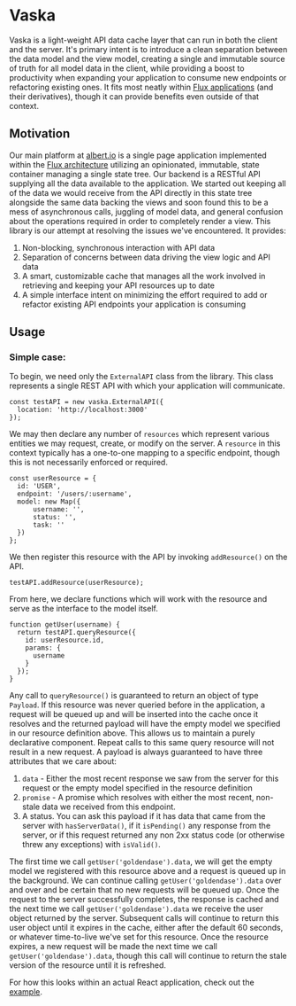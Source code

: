 # Vaska

Vaska is a light-weight API data cache layer that can run in both the client and the server. It's primary intent is to introduce a clean separation between the data model and the view model, creating a single and immutable source of truth for all model data in the client, while providing a boost to productivity when expanding your application to consume new endpoints or refactoring existing ones. It fits most neatly within [Flux applications](https://facebook.github.io/flux/) (and their derivatives), though it can provide benefits even outside of that context.

## Motivation

Our main platform at [albert.io](https://www.albert.io) is a single page application implemented within the [Flux architecture](https://facebook.github.io/flux/) utilizing an opinionated, immutable, state container managing a single state tree. Our backend is a RESTful API supplying all the data available to the application. We started out keeping all of the data we would receive from the API directly in this state tree alongside the same data backing the views and soon found this to be a mess of asynchronous calls, juggling of model data, and general confusion about the operations required in order to completely render a view. This library is our attempt at resolving the issues we've encountered. It provides:

1. Non-blocking, synchronous interaction with API data
2. Separation of concerns between data driving the view logic and API data
3. A smart, customizable cache that manages all the work involved in retrieving and keeping your API resources up to date
4. A simple interface intent on minimizing the effort required to add or refactor existing API endpoints your application is consuming

## Usage

### Simple case:

To begin, we need only the `ExternalAPI` class from the library. This class represents a single REST API with which your application will communicate.

```
const testAPI = new vaska.ExternalAPI({
  location: 'http://localhost:3000'
});
```

We may then declare any number of `resources` which represent various entities we may request, create, or modify on the server. A `resource` in this context typically has a one-to-one mapping to a specific endpoint, though this is not necessarily enforced or required.

```
const userResource = {
  id: 'USER',
  endpoint: '/users/:username',
  model: new Map({
      username: '',
      status: '',
      task: ''
  })
};
```

We then register this resource with the API by invoking `addResource()` on the API.

```
testAPI.addResource(userResource);
```

From here, we declare functions which will work with the resource and serve as the interface to the model itself.

```
function getUser(username) {
  return testAPI.queryResource({
    id: userResource.id,
    params: {
      username
    }
  });
}
```

Any call to `queryResource()` is guaranteed to return an object of type `Payload`. If this resource was never queried before in the application, a request will be queued up and will be inserted into the cache once it resolves and the returned payload will have the empty model we specified in our resource definition above. This allows us to maintain a purely declarative component. Repeat calls to this same query resource will not result in a new request. A payload is always guaranteed to have three attributes that we care about:

1. `data` - Either the most recent response we saw from the server for this request or the empty model specified in the resource definition
2. `promise` - A promise which resolves with either the most recent, non-stale data we received from this endpoint.
3. A status. You can ask this payload if it has data that came from the server with `hasServerData()`, if it `isPending()` any response from the server, or if this request returned any non 2xx status code (or otherwise threw any exceptions) with `isValid()`.

The first time we call `getUser('goldendase').data`, we will get the empty model we registered with this resource above and a request is queued up in the background. We can continue calling `getUser('goldendase').data` over and over and be certain that no new requests will be queued up. Once the request to the server successfully completes, the response is cached and the next time we call `getUser('goldendase').data` we receive the user object returned by the server. Subsequent calls will continue to return this user object until it expires in the cache, either after the default 60 seconds, or whatever time-to-live we've set for this resource. Once the resource expires, a new request will be made the next time we call `getUser('goldendase').data`, though this call will continue to return the stale version of the resource until it is refreshed.

For how this looks within an actual React application, check out the [example](https://github.com/albert-io/vaska-example).
